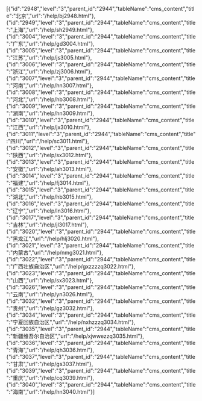 [{"id":"2948","level":"3","parent_id":"2944","tableName":"cms_content","title":"北京","url":"/help/bj2948.html"},{"id":"2949","level":"3","parent_id":"2944","tableName":"cms_content","title":"上海","url":"/help/sh2949.html"},{"id":"3004","level":"3","parent_id":"2944","tableName":"cms_content","title":"广东","url":"/help/gd3004.html"},{"id":"3005","level":"3","parent_id":"2944","tableName":"cms_content","title":"江苏","url":"/help/js3005.html"},{"id":"3006","level":"3","parent_id":"2944","tableName":"cms_content","title":"浙江","url":"/help/zj3006.html"},{"id":"3007","level":"3","parent_id":"2944","tableName":"cms_content","title":"河南","url":"/help/hn3007.html"},{"id":"3008","level":"3","parent_id":"2944","tableName":"cms_content","title":"河北","url":"/help/hb3008.html"},{"id":"3009","level":"3","parent_id":"2944","tableName":"cms_content","title":"湖南","url":"/help/hn3009.html"},{"id":"3010","level":"3","parent_id":"2944","tableName":"cms_content","title":"江西","url":"/help/jx3010.html"},{"id":"3011","level":"3","parent_id":"2944","tableName":"cms_content","title":"四川","url":"/help/sc3011.html"},{"id":"3012","level":"3","parent_id":"2944","tableName":"cms_content","title":"陕西","url":"/help/sx3012.html"},{"id":"3013","level":"3","parent_id":"2944","tableName":"cms_content","title":"安徽","url":"/help/ah3013.html"},{"id":"3014","level":"3","parent_id":"2944","tableName":"cms_content","title":"福建","url":"/help/fj3014.html"},{"id":"3015","level":"3","parent_id":"2944","tableName":"cms_content","title":"湖北","url":"/help/hb3015.html"},{"id":"3016","level":"3","parent_id":"2944","tableName":"cms_content","title":"辽宁","url":"/help/ln3016.html"},{"id":"3017","level":"3","parent_id":"2944","tableName":"cms_content","title":"吉林","url":"/help/jl3017.html"},{"id":"3020","level":"3","parent_id":"2944","tableName":"cms_content","title":"黑龙江","url":"/help/hlj3020.html"},{"id":"3021","level":"3","parent_id":"2944","tableName":"cms_content","title":"内蒙古","url":"/help/nmg3021.html"},{"id":"3022","level":"3","parent_id":"2944","tableName":"cms_content","title":"广西壮族自治区","url":"/help/gxzzzzq3022.html"},{"id":"3023","level":"3","parent_id":"2944","tableName":"cms_content","title":"山西","url":"/help/sx3023.html"},{"id":"3026","level":"3","parent_id":"2944","tableName":"cms_content","title":"云南","url":"/help/yn3026.html"},{"id":"3032","level":"3","parent_id":"2944","tableName":"cms_content","title":"贵州","url":"/help/gz3032.html"},{"id":"3034","level":"3","parent_id":"2944","tableName":"cms_content","title":"宁夏回族自治区","url":"/help/nxhzzzq3034.html"},{"id":"3035","level":"3","parent_id":"2944","tableName":"cms_content","title":"新疆维吾尔自治区","url":"/help/xjwwezzq3035.html"},{"id":"3036","level":"3","parent_id":"2944","tableName":"cms_content","title":"青海","url":"/help/qh3036.html"},{"id":"3037","level":"3","parent_id":"2944","tableName":"cms_content","title":"甘肃","url":"/help/gs3037.html"},{"id":"3039","level":"3","parent_id":"2944","tableName":"cms_content","title":"重庆","url":"/help/cq3039.html"},{"id":"3040","level":"3","parent_id":"2944","tableName":"cms_content","title":"海南","url":"/help/hn3040.html"}]
